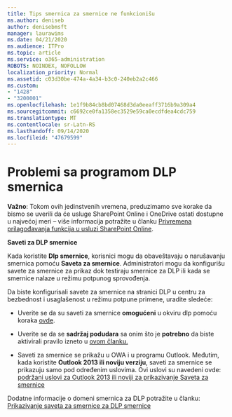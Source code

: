 ```yaml
---
title: Tips smernica za smernice ne funkcionišu
ms.author: deniseb
author: denisebmsft
manager: laurawims
ms.date: 04/21/2020
ms.audience: ITPro
ms.topic: article
ms.service: o365-administration
ROBOTS: NOINDEX, NOFOLLOW
localization_priority: Normal
ms.assetid: c03d30be-474a-4a34-b3c0-240eb2a2c466
ms.custom:
- "1428"
- "3200001"
ms.openlocfilehash: 1e1f9b84cb8bd07468d3da0eeaff3716b9a309a4
ms.sourcegitcommit: c6692ce0fa1358ec3529e59ca0ecdfdea4cdc759
ms.translationtype: MT
ms.contentlocale: sr-Latn-RS
ms.lasthandoff: 09/14/2020
ms.locfileid: "47679599"
---
```

# <a name="dlp-policy-tip-issues"></a>Problemi sa programom DLP smernica

**Važno**: Tokom ovih jedinstvenih vremena, preduzimamo sve korake da bismo se uverili da će usluge SharePoint Online i OneDrive ostati dostupne u najvećoj meri – više informacija potražite u članku [Privremena prilagođavanja funkcija u usluzi SharePoint Online](https://aka.ms/ODSPAdjustments).

**Saveti za DLP smernice**

Kada koristite **Dlp smernice**, korisnici mogu da obaveštavaju o narušavanju smernica pomoću **Saveta za smernice**. Administratori mogu da konfigurišu savete za smernice za prikaz dok testiraju smernice za DLP ili kada se smernice nalaze u režimu potpunog sprovođenja.
  
Da biste konfigurisali savete za smernice na stranici DLP u centru za bezbednost i usaglašenost u režimu potpune primene, uradite sledeće:
  
- Uverite se da su saveti za smernice **omogućeni** u okviru dlp pomoću koraka [ovde](https://docs.microsoft.com/microsoft-365/compliance/use-notifications-and-policy-tips).

- Uverite se da se **sadržaj podudara** sa onim što je **potrebno** da biste aktivirali pravilo izneto u [ovom članku.](https://docs.microsoft.com/microsoft-365/compliance/sensitive-information-type-entity-definitions)

- Saveti za smernice se prikažu u OWA i u programu Outlook. Međutim, kada koristite **Outlook 2013 ili noviju verziju**, saveti za smernice se prikazuju samo pod određenim uslovima. Ovi uslovi su navedeni ovde: [podržani uslovi za Outlook 2013 ili noviji za prikazivanje Saveta za smernice](https://docs.microsoft.com/microsoft-365/compliance/use-notifications-and-policy-tips)

Dodatne informacije o domeni smernica za DLP potražite u članku: [Prikazivanje saveta za smernice za DLP smernice](https://docs.microsoft.com/microsoft-365/compliance/use-notifications-and-policy-tips)
  